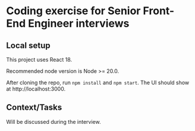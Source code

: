 # Coding exercise for Senior Front-End Engineer interviews

## Local setup
This project uses React 18. 

Recommended node version is Node >= 20.0.

After cloning the repo, run `npm install` and `npm start`. The UI should show at http://localhost:3000.

## Context/Tasks
Will be discussed during the interview.


